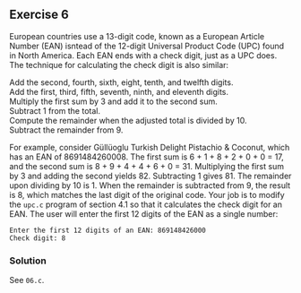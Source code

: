 ## Exercise 6
European countries use a 13-digit code, known as a European Article Number (EAN) isntead of the 12-digit Universal Product Code (UPC) found in North America. Each EAN ends with a check digit, just as a UPC does. The technique for calculating the check digit is also similar:

Add the second, fourth, sixth, eight, tenth, and twelfth digits.</br>
Add the first, third, fifth, seventh, ninth, and eleventh digits.</br>
Multiply the first sum by 3 and add it to the second sum.</br>
Subtract 1 from the total.</br>
Compute the remainder when the adjusted total is divided by 10.</br>
Subtract the remainder from 9.

For example, consider Güllüoglu Turkish Delight Pistachio & Coconut, which has an EAN of 8691484260008. The first sum is 6 + 1 + 8 + 2 + 0 + 0 = 17, and the second sum is 8 + 9 + 4 + 4 + 6 + 0 = 31. Multiplying the first sum by 3 and adding the second yields 82. Subtracting 1 gives 81. The remainder upon dividing by 10 is 1. When the remainder is subtracted from 9, the result is 8, which matches the last digit of the original code. Your job is to modify the `upc.c` program of section 4.1 so that it calculates the check digit for an EAN. The user will enter the first 12 digits of the EAN as a single number:
```
Enter the first 12 digits of an EAN: 869148426000
Check digit: 8
```

### Solution
See `06.c`.